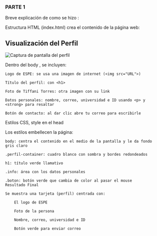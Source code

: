 ### PARTE 1 
Breve explicación de como se hizo : 

Estructura HTML (index.html)
 crea el contenido de la página web:
 
 ## Visualización del Perfil

![Captura de pantalla del perfil](https://ibb.co/rRqrLGsQ)

Dentro del body , se incluyen:

    Logo de ESPE: se usa una imagen de internet (<img src="URL">)

    Título del perfil: con <h1>

    Foto de Tiffani Torres: otra imagen con su link

    Datos personales: nombre, correo, universidad e ID usando <p> y <strong> para resaltar

    Botón de contacto: al dar clic abre tu correo para escribirle

Estilos CSS, style en el head

Los estilos embellecen la página:

    body: centra el contenido en el medio de la pantalla y le da fondo gris claro

    .perfil-container: cuadro blanco con sombra y bordes redondeados

    h1: título verde llamativo

    .info: área con los datos personales

    .boton: botón verde que cambia de color al pasar el mouse
    Resultado Final

    Se muestra una tarjeta (perfil) centrada con:

        El logo de ESPE

        Foto de la persona

        Nombre, correo, universidad e ID

        Botón verde para enviar correo

        
